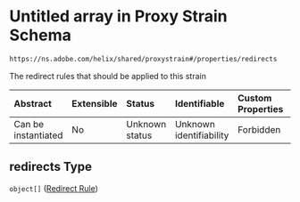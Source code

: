 # Untitled array in Proxy Strain Schema

```txt
https://ns.adobe.com/helix/shared/proxystrain#/properties/redirects
```

The redirect rules that should be applied to this strain

| Abstract            | Extensible | Status         | Identifiable            | Custom Properties | Additional Properties | Access Restrictions | Defined In                                                                 |
| :------------------ | :--------- | :------------- | :---------------------- | :---------------- | :-------------------- | :------------------ | :------------------------------------------------------------------------- |
| Can be instantiated | No         | Unknown status | Unknown identifiability | Forbidden         | Allowed               | none                | [proxystrain.schema.json*](proxystrain.schema.json "open original schema") |

## redirects Type

`object[]` ([Redirect Rule](proxystrain-properties-redirects-redirect-rule.md))
